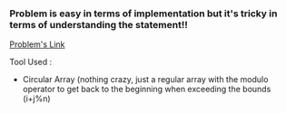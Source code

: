 <h3>Problem is easy in terms of implementation but it's tricky in terms of understanding the statement!!</h3>
<a href="http://www.usaco.org/index.php?page=viewproblem2&cpid=616">Problem's Link</a>

Tool Used :
- Circular Array (nothing crazy, just a regular array with the modulo operator to get back to the beginning when exceeding the bounds (i+j%n)
